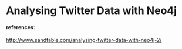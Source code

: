 Analysing Twitter Data with Neo4j
======================================

#### references:
http://www.sandtable.com/analysing-twitter-data-with-neo4j-2/

